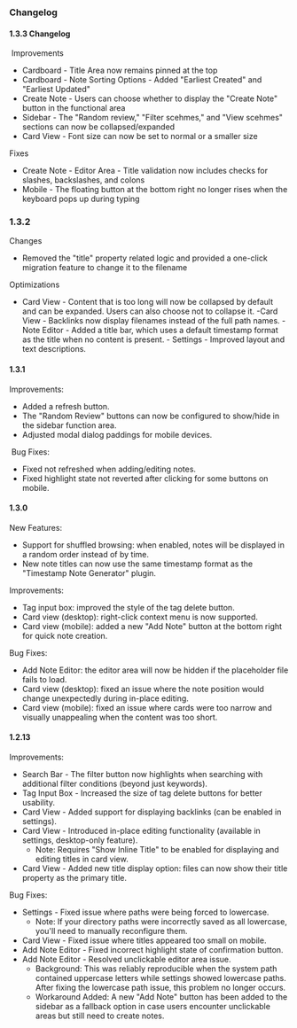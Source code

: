 ### Changelog

#### 1.3.3 Changelog
​​
Improvements​​

- Cardboard - Title Area now remains pinned at the top
- Cardboard - Note Sorting Options - Added "Earliest Created" and "Earliest Updated"
- Create Note - Users can choose whether to display the "Create Note" button in the functional area
- Sidebar - The "Random review," "Filter scehmes," and "View scehmes" sections can now be collapsed/expanded
- Card View - Font size can now be set to normal or a smaller size

​​Fixes​​

- Create Note - Editor Area - Title validation now includes checks for slashes, backslashes, and colons
- Mobile - The floating button at the bottom right no longer rises when the keyboard pops up during typing

### 1.3.2

​​Changes​​

- Removed the "title" property related logic and provided a one-click migration feature to change it to the filename
​​

Optimizations​​

- ​​Card View​​ - Content that is too long will now be collapsed by default and can be expanded. Users can also choose not to collapse it.
​- ​Card View​​ - Backlinks now display filenames instead of the full path names.
​​- Note Editor​​ - Added a title bar, which uses a default timestamp format as the title when no content is present.
​​- Settings​​ - Improved layout and text descriptions.


#### 1.3.1

Improvements:​​

- Added a refresh button.
- The "Random Review" buttons can now be configured to show/hide in the sidebar function area.
- Adjusted modal dialog paddings for mobile devices.  

​
​Bug Fixes:​​

- Fixed not refreshed when adding/editing notes.
- Fixed highlight state not reverted after clicking for some buttons on mobile.


#### 1.3.0

New Features:

- Support for shuffled browsing: when enabled, notes will be displayed in a random order instead of by time.
- New note titles can now use the same timestamp format as the "Timestamp Note Generator" plugin.

Improvements:

- Tag input box: improved the style of the tag delete button.
- Card view (desktop): right-click context menu is now supported.
- Card view (mobile): added a new "Add Note" button at the bottom right for quick note creation.

Bug Fixes:

- Add Note Editor: the editor area will now be hidden if the placeholder file fails to load.
- Card view (desktop): fixed an issue where the note position would change unexpectedly during in-place editing.
- Card view (mobile): fixed an issue where cards were too narrow and visually unappealing when the content was too short.

#### 1.2.13​​

​​Improvements:​​
- ​​Search Bar​​ - The filter button now highlights when searching with additional filter conditions (beyond just keywords).
- ​​Tag Input Box​​ - Increased the size of tag delete buttons for better usability.
- ​​Card View​​ - Added support for displaying backlinks (can be enabled in settings).
- ​​Card View​​ - Introduced in-place editing functionality (available in settings, desktop-only feature).
	- Note: Requires "Show Inline Title" to be enabled for displaying and editing titles in card view.
- ​​Card View​​ - Added new title display option: files can now show their title property as the primary title.


​​Bug Fixes:​​
- ​​Settings​​ - Fixed issue where paths were being forced to lowercase.
	- Note: If your directory paths were incorrectly saved as all lowercase, you'll need to manually reconfigure them.
- Card View - Fixed issue where titles appeared too small on mobile.​​​
- Add Note Editor​​ - Fixed incorrect highlight state of confirmation button.
- ​​Add Note Editor​​ - Resolved unclickable editor area issue.
	- Background: This was reliably reproducible when the system path contained uppercase letters while settings showed lowercase paths. After fixing the lowercase path issue, this problem no longer occurs.
	- Workaround Added: A new "Add Note" button has been added to the sidebar as a fallback option in case users encounter unclickable areas but still need to create notes.